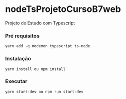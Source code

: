# nodeTsProjetoCursoB7web

Projeto de Estudo com Typescript

### Pré requisitos

`yarn add -g nodemon typescript ts-node`

### Instalação

`yarn install ou npm install`

### Executar

`yarn start-dev ou npm run start-dev`